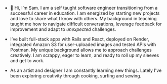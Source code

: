 - 👋 Hi, I’m Sam. I am a self taught software engineer transitioning from a successful career in education. I am energized by starting new projects and love to share what I know with others. My background in teaching taught me how to navigate difficult conversations, leverage feedback for improvement and adapt to *unexpected* challenges.

- I’ve built full-stack apps with Rails and React, deployed on Render, integrated Amazon S3 for user-uploaded images and tested APIs with Postman. My unique background allows me to approach challenges creatively. I am scrappy, eager to learn, and ready to roll up my sleeves and get to work. 
  
- As an artist and designer I am constantly learning new things. Lately I've been exploring creativity through cooking, surfing and sewing. 
